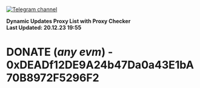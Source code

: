 [![Telegram channel](https://img.shields.io/endpoint?url=https://runkit.io/damiankrawczyk/telegram-badge/branches/master?url=https://t.me/n4z4v0d)](https://t.me/n4z4v0d) 

**Dynamic Updates Proxy List with Proxy Checker**  
**Last Updated: 20.12.23 19:55**

# DONATE (_any evm_) - 0xDEADf12DE9A24b47Da0a43E1bA70B8972F5296F2
